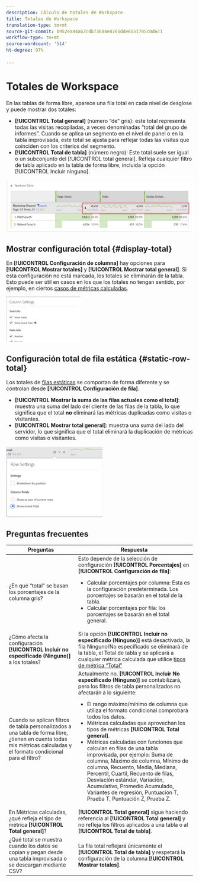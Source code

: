 ```yaml
---
description: Cálculo de totales de Workspace.
title: Totales de Workspace
translation-type: tm+mt
source-git-commit: b952ea84a63cdb73684e8765dde6551785c0d6c1
workflow-type: tm+mt
source-wordcount: '514'
ht-degree: 97%

---
```



# Totales de Workspace

En las tablas de forma libre, aparece una fila total en cada nivel de desglose y puede mostrar dos totales:

* **[!UICONTROL Total general]** (número “de” gris): este total representa todas las visitas recopiladas, a veces denominadas “total del grupo de informes”. Cuando se aplica un segmento en el nivel de panel o en la tabla improvisada, este total se ajusta para reflejar todas las visitas que coinciden con los criterios del segmento.
* **[!UICONTROL Total de tabla]** (número negro): Este total suele ser igual o un subconjunto del [!UICONTROL total general]. Refleja cualquier filtro de tabla aplicado en la tabla de forma libre, incluida la opción [!UICONTROL Incluir ninguno].

![](assets/total-row.png)

## Mostrar configuración total {#display-total}

En **[!UICONTROL Configuración de columna]** hay opciones para **[!UICONTROL Mostrar totales]** y **[!UICONTROL Mostrar total general]**. Si esta configuración no está marcada, los totales se eliminarán de la tabla. Esto puede ser útil en casos en los que los totales no tengan sentido, por ejemplo, en ciertos [casos de métricas calculadas](https://docs.adobe.com/content/help/es-ES/analytics/components/calculated-metrics/calcmetrics-reference/cm-totals.html).

![](assets/column-settings-total.png)

## Configuración total de fila estática {#static-row-total}

Los totales de [filas estáticas](https://docs.adobe.com/content/help/en/analytics/analyze/analysis-workspace/visualizations/freeform-table/column-row-settings/manual-vs-dynamic-rows.html) se comportan de forma diferente y se controlan desde **[!UICONTROL Configuración de fila]**.

* **[!UICONTROL Mostrar la suma de las filas actuales como el total]**: muestra una suma del lado del cliente de las filas de la tabla, lo que significa que el total **no** eliminará las métricas duplicadas como visitas o visitantes.
* **[!UICONTROL Mostrar total general]**: muestra una suma del lado del servidor, lo que significa que el total eliminará la duplicación de métricas como visitas o visitantes.

![](assets/static-rows.png)

## Preguntas frecuentes

| Preguntas | Respuesta |
|---|---|
| ¿En qué “total” se basan los porcentajes de la columna gris? | Esto depende de la selección de configuración **[!UICONTROL Porcentajes]** en **[!UICONTROL Configuración de fila]**:<ul><li>Calcular porcentajes por columna: Esta es la configuración predeterminada. Los porcentajes se basarán en el total de la tabla.</li><li>Calcular porcentajes por fila: los porcentajes se basarán en el total general.</li></ul> |
| ¿Cómo afecta la configuración **[!UICONTROL Incluir no especificado (Ninguno)]** a los totales? | Si la opción **[!UICONTROL Incluir no especificado (Ninguno)]** está desactivada, la fila Ninguno/No especificado se eliminará de la tabla, el Total de tabla y se aplicará a cualquier métrica calculada que utilice [tipos de métrica “Total”](https://docs.adobe.com/content/help/es-ES/analytics/components/calculated-metrics/calcmetric-workflow/m-metric-type-alloc.html) |
| Cuando se aplican filtros de tabla personalizados a una tabla de forma libre, ¿tienen en cuenta todas mis métricas calculadas y el formato condicional para el filtro? | Actualmente no. **[!UICONTROL Incluir No especificado (Ninguno)]** se contabilizará, pero los filtros de tabla personalizados no afectarán a lo siguiente:<ul><li>El rango máximo/mínimo de columna que utiliza el formato condicional comprobará todos los datos.</li><li>Métricas calculadas que aprovechan los tipos de métricas **[!UICONTROL Total general]**.</li><li>Métricas calculadas con funciones que calculan en filas de una tabla improvisada, por ejemplo: Suma de columna, Máximo de columna, Mínimo de columna, Recuento, Media, Mediana, Percentil, Cuartil, Recuento de filas, Desviación estándar, Variación, Acumulativo, Promedio Acumulado, Variantes de regresión, Puntuación T, Prueba T, Puntuación Z, Prueba Z.</li></ul> |
| En Métricas calculadas, ¿qué refleja el tipo de métrica **[!UICONTROL Total general]**? | **[!UICONTROL Total general]** sigue haciendo referencia al **[!UICONTROL Total general]** y no refleja los filtros aplicados a una tabla o al **[!UICONTROL Total de tabla]**. |
| ¿Qué total se muestra cuando los datos se copian y pegan desde una tabla improvisada o se descargan mediante CSV? | La fila total reflejará únicamente el **[!UICONTROL Total de tabla]** y respetará la configuración de la columna **[!UICONTROL Mostrar totales]**. |

